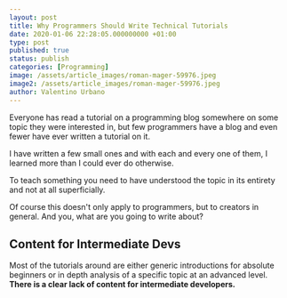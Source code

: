 ```yaml
---
layout: post
title: Why Programmers Should Write Technical Tutorials
date: 2020-01-06 22:28:05.000000000 +01:00
type: post
published: true
status: publish
categories: [Programming]
image: /assets/article_images/roman-mager-59976.jpeg
image2: /assets/article_images/roman-mager-59976.jpeg
author: Valentino Urbano
---
```


Everyone has read a tutorial on a programming blog somewhere on some topic they were interested in, but few programmers have a blog and even fewer have ever written a tutorial on it.

I have written a few small ones and with each and every one of them, I learned more than I could ever do otherwise.

To teach something you need to have understood the topic in its entirety and not at all superficially.

Of course this doesn't only apply to programmers, but to creators in general. And you, what are you going to write about?

## Content for Intermediate Devs

Most of the tutorials around are either generic introductions for absolute beginners or in depth analysis of a specific topic at an advanced level. **There is a clear lack of content for intermediate developers.**
